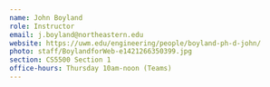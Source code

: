 ```yaml
---
name: John Boyland
role: Instructor
email: j.boyland@northeastern.edu
website: https://uwm.edu/engineering/people/boyland-ph-d-john/
photo: staff/BoylandforWeb-e1421266350399.jpg
section: CS5500 Section 1
office-hours: Thursday 10am-noon (Teams)
---
```



